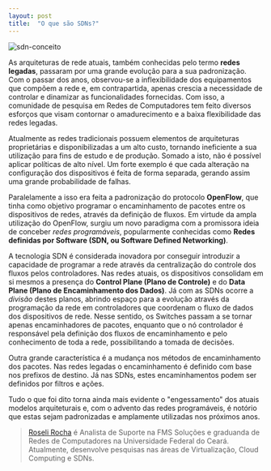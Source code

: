 ```yaml
---
layout: post
title:  "O que são SDNs?"
---
```


![sdn-conceito](https://cloud.githubusercontent.com/assets/12460407/23824493/97f6905a-0656-11e7-9602-8164bfc8916e.png)

As arquiteturas de rede atuais, também conhecidas pelo termo **redes legadas**, passaram por uma grande evolução para a sua padronização. Com o passar dos anos, observou-se a inflexibilidade dos equipamentos que compõem a rede e, em contrapartida, apenas crescia a necessidade de controlar e dinamizar as funcionalidades fornecidas. Com isso, a comunidade de pesquisa em Redes de Computadores tem feito diversos esforços que visam contornar o amadurecimento e a baixa flexibilidade das redes legadas.

Atualmente as redes tradicionais possuem elementos de arquiteturas proprietárias e disponibilizadas a um alto custo, tornando ineficiente a sua utilização para fins de estudo e de produção. Somado a isto, não é possível aplicar políticas de alto nível. Um forte exemplo é que cada alteração na configuração dos dispositivos é feita de forma separada, gerando assim uma grande probabilidade de falhas.

Paralelamente a isso era feita a padronização do protocolo **OpenFlow**, que tinha como objetivo programar o encaminhamento de pacotes entre os dispositivos de redes, através da definição de fluxos. Em virtude da ampla utilização do OpenFlow, surgiu um novo paradigma com a promissora ideia de conceber *redes programáveis*, popularmente conhecidas como **Redes definidas por Software (SDN, ou Software Defined Networking)**.

A tecnologia SDN é considerada inovadora por conseguir introduzir a capacidade de programar a rede através da centralização do controle dos fluxos pelos controladores. Nas redes atuais, os dispositivos consolidam em si mesmos a presença do **Control Plane (Plano de Controle)** e do **Data Plane (Plano de Encaminhamento dos Dados)**. Já com as SDNs ocorre a *divisão* destes planos, abrindo espaço para a evolução através da programação da rede em controladores que coordenam o fluxo de dados dos dispositivos de rede. Nesse sentido, os Switches passam a se tornar apenas encaminhadores de pacotes, enquanto que o nó controlador é responsável pela definição dos fluxos de encaminhamento e pelo conhecimento de toda a rede, possibilitando a tomada de decisões.

Outra grande característica é a mudança nos métodos de encaminhamento dos pacotes. Nas redes legadas o encaminhamento é definido com base nos prefixos de destino. Já nas SDNs, estes encaminhamentos podem ser definidos por filtros e ações. 

Tudo o que foi dito torna ainda mais evidente o "engessamento" dos atuais modelos arquiteturais e, com o advento das redes programáveis, é notório que estas sejam padronizadas e amplamente utilizadas nos próximos anos.

> [Roseli Rocha](https://www.linkedin.com/in/roseli-rocha-171b80132/) é Analista de Suporte na FMS Soluções e graduanda de Redes de Computadores na Universidade Federal do Ceará. Atualmente, desenvolve pesquisas nas áreas de Virtualização, Cloud Computing e SDNs.




